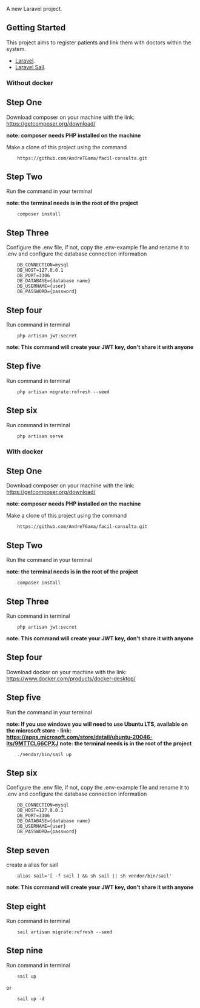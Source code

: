A new Laravel project.

## Getting Started
This project aims to register patients and link them with doctors within the system.

- [Laravel](https://laravel.com/).
- [Laravel Sail](https://laravel.com/docs/10.x/sail).


### Without docker
## Step One

Download composer on your machine with the link: https://getcomposer.org/download/

**note: composer needs PHP installed on the machine**

Make a clone of this project using the command

```
    https://github.com/AndreTGama/facil-consulta.git
```

## Step Two

Run the command in your terminal

**note: the terminal needs is in the root of the project**

```
    composer install
```

## Step Three

Configure the .env file, if not, copy the .env-example file and rename it to .env and configure the database connection information

```
    DB_CONNECTION=mysql
    DB_HOST=127.0.0.1
    DB_PORT=3306
    DB_DATABASE={database name}
    DB_USERNAME={user}
    DB_PASSWORD={password}
```

## Step four

Run command in terminal

```
    php artisan jwt:secret
```
**note: This command will create your JWT key, don't share it with anyone**

## Step five

Run command in terminal

```
    php artisan migrate:refresh --seed
```

## Step six

Run command in terminal

```
    php artisan serve
```



### With docker

## Step One

Download composer on your machine with the link: https://getcomposer.org/download/

**note: composer needs PHP installed on the machine**

Make a clone of this project using the command

```
    https://github.com/AndreTGama/facil-consulta.git
```

## Step Two

Run the command in your terminal

**note: the terminal needs is in the root of the project**

```
    composer install
```

## Step Three

Run command in terminal

```
    php artisan jwt:secret
```
**note: This command will create your JWT key, don't share it with anyone**
## Step four

Download docker on your machine with the link: https://www.docker.com/products/docker-desktop/


## Step five

Run the command in your terminal

**note: If you use windows you will need to use Ubuntu LTS, available on the microsoft store - link: https://apps.microsoft.com/store/detail/ubuntu-20046-lts/9MTTCL66CPXJ**
**note: the terminal needs is in the root of the project**

```
    ./vendor/bin/sail up
```

## Step six

Configure the .env file, if not, copy the .env-example file and rename it to .env and configure the database connection information

```
    DB_CONNECTION=mysql
    DB_HOST=127.0.0.1
    DB_PORT=3306
    DB_DATABASE={database name}
    DB_USERNAME={user}
    DB_PASSWORD={password}
```

## Step seven

create a alias for sail

```
    alias sail='[ -f sail ] && sh sail || sh vendor/bin/sail'
```

**note: This command will create your JWT key, don't share it with anyone**

## Step eight

Run command in terminal

```
    sail artisan migrate:refresh --seed
```

## Step nine

Run command in terminal

```
    sail up
```
 
 or

```
    sail up -d
```
